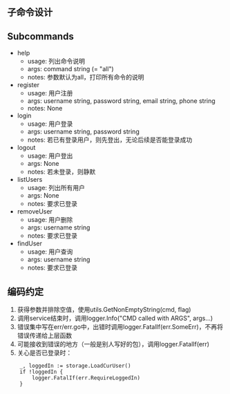 ## 子命令设计
## Subcommands
- help
  - usage: 列出命令说明
  - args: command string (= "all")
  - notes: 参数默认为all，打印所有命令的说明
- register
  - usage: 用户注册
  - args: username string, password string, email string, phone string
  - notes: None
- login
  - usage: 用户登录
  - args: username string, password string
  - notes: 若已有登录用户，则先登出，无论后续是否能登录成功
- logout
  - usage: 用户登出
  - args: None
  - notes: 若未登录，则静默
- listUsers
  - usage: 列出所有用户
  - args: None
  - notes: 要求已登录
- removeUser
  - usage: 用户删除
  - args: username string
  - notes: 要求已登录
- findUser
  - usage: 用户查询
  - args: username string
  - notes: 要求已登录

## 编码约定
1. 获得参数并排除空值，使用utils.GetNonEmptyString(cmd, flag)
2. 调用service结束时，调用logger.Info("CMD called with ARGS", args...)
3. 错误集中写在err/err.go中，出错时调用logger.FatalIf(err.SomeErr)，不再将错误传递给上层函数
4. 可能接收到错误的地方（一般是别人写好的包），调用logger.FatalIf(err)
5. 关心是否已登录时：
```
	_, loggedIn := storage.LoadCurUser()
	if !loggedIn {
		logger.FatalIf(err.RequireLoggedIn)
	}
```
